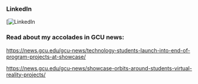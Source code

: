 ### LinkedIn
[![LinkedIn](https://www.linkedin.com/in/adam-abrams-flohr-268100223/) 

### Read about my accolades in GCU news:
https://news.gcu.edu/gcu-news/technology-students-launch-into-end-of-program-projects-at-showcase/

https://news.gcu.edu/gcu-news/showcase-orbits-around-students-virtual-reality-projects/


